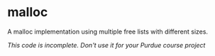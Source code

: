 # malloc
A malloc implementation using multiple free lists with different sizes.

*This code is incomplete. Don't use it for your Purdue course project*